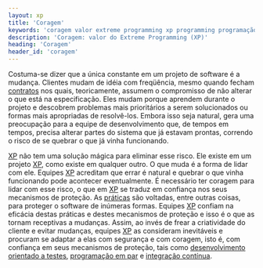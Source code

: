 ```yaml
---
layout: xp
title: 'Coragem'
keywords: 'coragem valor extreme programming xp programming programação extrema'
description: 'Coragem: valor do Extreme Programming (XP)'
heading: 'Coragem'
header_id: 'coragem'
---
```


Costuma-se dizer que a única constante em um projeto de software é a mudança. Clientes mudam de idéia com freqüência, mesmo quando fecham [contratos][co] nos quais, teoricamente, assumem o compromisso de não alterar o que está na especificação. Eles mudam porque aprendem durante o projeto e descobrem problemas mais prioritários a serem solucionados ou formas mais apropriadas de resolvê-los. Embora isso seja natural, gera uma preocupação para a equipe de desenvolvimento que, de tempos em tempos, precisa alterar partes do sistema que já estavam prontas, correndo o risco de se quebrar o que já vinha funcionando.

[XP][] não tem uma solução mágica para eliminar esse risco. Ele existe em um projeto [XP][], como existe em qualquer outro. O que muda é a forma de lidar com ele. Equipes [XP][] acreditam que errar é natural e quebrar o que vinha funcionando pode acontecer eventualmente. É necessário ter coragem para lidar com esse risco, o que em [XP][] se traduz em confiança nos seus mecanismos de proteção. As [práticas][pra] são voltadas, entre outras coisas, para proteger o software de inúmeras formas. Equipes [XP][] confiam na eficácia destas práticas e destes mecanismos de proteção e isso é o que as tornam receptivas a mudanças. Assim, ao invés de frear a criatividade do cliente e evitar mudanças, equipes [XP][] as consideram inevitáveis e procuram se adaptar a elas com segurança e com coragem, isto é, com confiança em seus mecanismos de proteção, tais como [desenvolvimento orientado a testes][tdd], [programação em par][pp] e [integração contínua][int].

[XP]:		/xp
[co]:		/xp/praticas/contrato
[pra]:		/xp/praticas
[tdd]:		/xp/praticas/tdd
[pp]:		/xp/praticas/programacao_par
[int]:		/xp/praticas/integracao